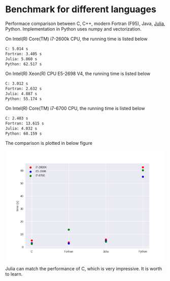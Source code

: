 # Benchmark for different languages
Performace comparison between C, C++, modern Fortran (F95), Java, 
[Julia](https://julialang.org/), Python. 
Implementation in Python uses numpy and vectorization.

On Intel(R) Core(TM) i7-2600k CPU, the running time is listed below
```
C: 5.014 s
Fortran: 3.405 s
Julia: 5.860 s
Python: 62.517 s
```

On Intel(R) Xeon(R) CPU E5-2698 V4, the running time is listed below
```
C: 3.012 s
Fortran: 2.632 s
Julia: 4.887 s
Python: 55.174 s
```

On Intel(R) Core(TM) i7-6700 CPU, the running time is listed below
```
C: 2.403 s
Fortran: 13.615 s
Julia: 4.032 s
Python: 60.159 s
```

The comparison is plotted in below figure

![figure](images/fig-1.png)

Julia can match the performance of C, which is very impressive. 
It is worth to learn. 

